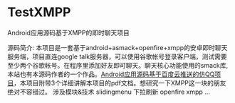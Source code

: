 # TestXMPP
Android应用源码基于XMPP的即时聊天项目

源码简介:
本项目是一套基于android+asmack+openfire+xmpp的安卓即时聊天服务端，项目直连google talk服务器，可以使用谷歌帐号登录客户端，测试需要至少两个谷歌帐号。在程序里添加好友即可聊天。聊天核心功能使用的smack库,本站也有本源码作者的一个作品。<a href="http://javaapk.com/source/258.html" target="_blank">Android应用源码基于百度云推送的仿QQ项目</a>，本项目附带3个详细讲解本项目的pdf文档。想研究一下XMPP这一块的朋友绝对不容错过。
涉及模块&技术
slidingmenu
下拉刷新
openfire
xmpp
...
